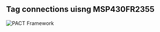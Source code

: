 ## Tag connections uisng MSP430FR2355

![PACT Framework](C:\Users\ybiradavolu-ad\Documents\GitHub\PACT\Figures\AX5043_MSP430_Connections.jpg)

